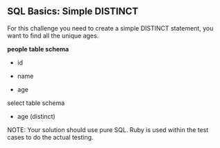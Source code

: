 ## SQL Basics: Simple DISTINCT

For this challenge you need to create a simple DISTINCT statement, you want to find all the unique ages.

__people table schema__

- id

- name

- age

select table schema

- age (distinct)

NOTE: Your solution should use pure SQL. Ruby is used within the test cases to do the actual testing.
